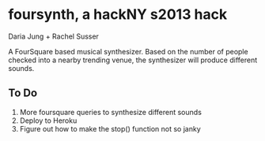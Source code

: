 foursynth, a hackNY s2013 hack
===============================

Daria Jung + Rachel Susser

A FourSquare based musical synthesizer.
Based on the number of people checked into a nearby trending venue, the synthesizer will produce different sounds.

To Do
------
1. More foursquare queries to synthesize different sounds
2. Deploy to Heroku
3. Figure out how to make the stop() function not so janky
